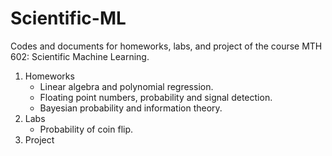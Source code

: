 # Scientific-ML
Codes and documents for homeworks, labs, and project of the course MTH 602: Scientific Machine Learning.

1. Homeworks
   - Linear algebra and polynomial regression.
   - Floating point numbers, probability and signal detection.
   - Bayesian probability and information theory.
2. Labs
   - Probability of coin flip.
3. Project
